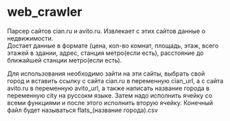 # web_crawler

Парсер сайтов cian.ru и avito.ru. Извлекает с этих сайтов данные о недвижимости. </br>
Достает данные в формате (цена, кол-во комнат, площадь, этаж, всего этажей в здании, 
адрес, станция метро(если есть), расстояние до ближайшей станции метро(если есть).

  Для использования необходимо зайти на эти сайты, выбрать свой город и вставить 
ссылку с сайта cian.ru в переменную cian_url, а с сайта avito.ru в переменную avito_url, а также написать название города в переменную city на руссокм языке. Затем надо исполнить ячейку со всеми
функциями и после этого исполнить вторую ячейку. Конечный файл будет называться flats_(название города).csv 

